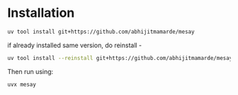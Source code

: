 # Installation 

```bash
uv tool install git+https://github.com/abhijitmamarde/mesay 
```

if already installed same version, do reinstall - 

```bash
uv tool install --reinstall git+https://github.com/abhijitmamarde/mesay
```

Then run using:

```bash
uvx mesay
```
